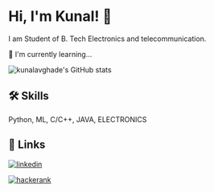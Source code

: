 
# Hi, I'm Kunal! 👋



I am Student of B. Tech Electronics and telecommunication.

🧠 I'm currently learning...

![kunalavghade's GitHub stats](https://github-readme-stats.vercel.app/api?username=kunalavghade&show_icons=true&theme=radical)


## 🛠 Skills
Python, ML, C/C++, JAVA, ELECTRONICS


## 🔗 Links

[![linkedin](https://img.shields.io/badge/linkedin-0A66C2?style=for-the-badge&logo=linkedin&logoColor=white)](https://www.linkedin.com/in/kunalavghade/)

[![hackerank](https://img.shields.io/badge/-Hackerrank-2EC866?style=for-the-badge&logo=HackerRank&logoColor=white)](https://www.hackerrank.com/kunalavghade77)

